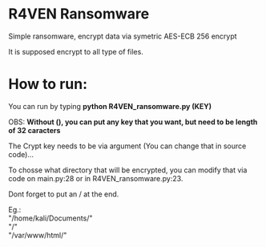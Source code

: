 # R4VEN Ransomware
Simple ransomware, encrypt data via symetric AES-ECB 256 encrypt

It is supposed encrypt to all type of files. 

# How to run:

You can run by typing **python R4VEN_ransomware.py (KEY)**

OBS: **Without (), you can put any key that you want, but need to be length of 32 caracters**

The Crypt key needs to be via argument (You can change that in source code)...


To chosse what directory that will be encrypted, you can modify that via code on main.py:28 or in R4VEN_ransomware.py:23.

Dont forget to put an / at the end.

Eg.: <br>"/home/kali/Documents/" <br>
     "/"<br>
     "/var/www/html/"
